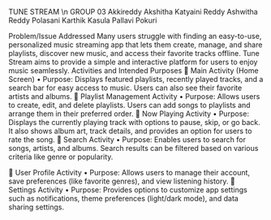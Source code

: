 TUNE STREAM \n
GROUP 03
Akkireddy Akshitha Katyaini Reddy
Ashwitha Reddy Polasani
Karthik Kasula
Pallavi Pokuri

Problem/Issue Addressed
Many users struggle with finding an easy-to-use, personalized music streaming app that lets them create, manage, and share playlists, discover new music, and access their favorite tracks offline. Tune Stream aims to provide a simple and interactive platform for users to enjoy music seamlessly.
Activities and Intended Purposes
	Main Activity (Home Screen)
•	Purpose: Displays featured playlists, recently played tracks, and a search bar for easy access to music. Users can also see their favorite artists and albums.
	Playlist Management Activity
•	Purpose: Allows users to create, edit, and delete playlists. Users can add songs to playlists and arrange them in their preferred order.
	Now Playing Activity
•	Purpose: Displays the currently playing track with options to pause, skip, or go back. It also shows album art, track details, and provides an option for users to rate the song.
	Search Activity
•	Purpose: Enables users to search for songs, artists, and albums. Search results can be filtered based on various criteria like genre or popularity.

	User Profile Activity
•	Purpose: Allows users to manage their account, save preferences (like favorite genres), and view listening history.
	Settings Activity
•	Purpose: Provides options to customize app settings such as notifications, theme preferences (light/dark mode), and data sharing settings.

